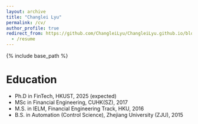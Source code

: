 ```yaml
---
layout: archive
title: "Changlei Lyu"
permalink: /cv/
author_profile: true
redirect_from: https://github.com/ChangleiLyu/ChangleiLyu.github.io/blob/master/_pages/CV%20of%20Changlei%20LYU.pdf
  - /resume
---
```


{% include base_path %}

Education
======
* Ph.D in FinTech, HKUST, 2025 (expected)
* MSc in Financial Engineering, CUHK(SZ), 2017
* M.S. in IELM, Financial Engineering Track, HKU, 2016
* B.S. in Automation (Control Science), Zhejiang University (ZJU), 2015
